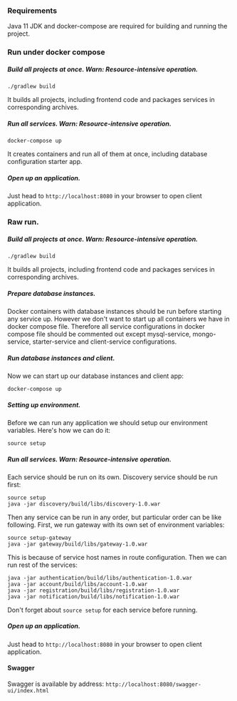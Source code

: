 ### Requirements
Java 11 JDK and docker-compose are required for building and running the project.

### Run under docker compose
##### Build all projects at once. *Warn: Resource-intensive operation.*
```
./gradlew build
```
It builds all projects, including frontend code and packages services in corresponding archives.

##### Run all services. *Warn: Resource-intensive operation.*
```
docker-compose up
```
It creates containers and run all of them at once, including database configuration starter app.

##### Open up an application.
Just head to `http://localhost:8080` in your browser to open client application.



### Raw run.
##### Build all projects at once. *Warn: Resource-intensive operation.*
```
./gradlew build
```
It builds all projects, including frontend code and packages services in corresponding archives.

##### Prepare database instances.
Docker containers with database instances should be run before starting any service up. 
However we don't want to start up all containers we have in docker compose file.
Therefore all service configurations in docker compose file should be commented out except mysql-service, mongo-service, starter-service and client-service configurations.

##### Run database instances and client.
Now we can start up our database instances and client app:
```
docker-compose up
```

##### Setting up environment.
Before we can run any application we should setup our environment variables. Here's how we can do it:
```
source setup
```

##### Run all services. *Warn: Resource-intensive operation.*
Each service should be run on its own. Discovery service should be run first:
```
source setup
java -jar discovery/build/libs/discovery-1.0.war
```
Then any service can be run in any order, but particular order can be like following.
First, we run gateway with its own set of environment variables:
```
source setup-gateway
java -jar gateway/build/libs/gateway-1.0.war
```
This is because of service host names in route configuration. Then we can run rest of the services:
```
java -jar authentication/build/libs/authentication-1.0.war
java -jar account/build/libs/account-1.0.war
java -jar registration/build/libs/registration-1.0.war
java -jar notification/build/libs/notification-1.0.war
```
Don't forget about `source setup` for each service before running.

##### Open up an application.
Just head to `http://localhost:8080` in your browser to open client application.


#### Swagger
Swagger is available by address: `http://localhost:8080/swagger-ui/index.html`
